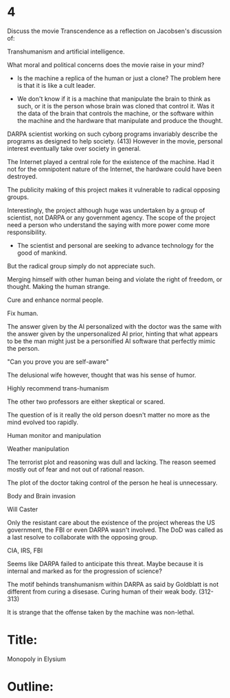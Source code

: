 # 4

Discuss the movie Transcendence as a reflection on Jacobsen's discussion of:

Transhumanism and artificial intelligence.

What moral and political concerns does the movie raise in your mind?

- Is the machine a replica of the human or just a clone? The problem here is that it is like a cult leader.

- We don't know if it is a machine that manipulate the brain to think as such, or it is the person whose brain was cloned that control it. Was it the data of the brain that controls the machine, or the software within the machine and the hardware that manipulate and produce the thought.

DARPA scientist working on such cyborg programs invariably describe the programs as designed to help society. (413) However in the movie, personal interest eventually take over society in general.

The Internet played a central role for the existence of the machine. Had it not for the omnipotent nature of the Internet, the hardware could have been destroyed.

The publicity making of this project makes it vulnerable to radical opposing groups.

Interestingly, the project although huge was undertaken by a group of scientist, not DARPA or any government agency. The scope of the project need a person who understand the saying with more power come more responsibility.

- The scientist and personal are seeking to advance technology for the good of mankind.

But the radical group simply do not appreciate such.

Merging himself with other human being and violate the right of freedom, or thought. Making the human strange.

Cure and enhance normal people.

Fix human.

The answer given by the AI personalized with the doctor was the same with the answer given by the unpersonalized AI prior, hinting that what appears to be the man might just be a personified AI software that perfectly mimic the person.

"Can you prove you are self-aware"

The delusional wife however, thought that was his sense of humor.

Highly recommend trans-humanism

The other two professors are either skeptical or scared.

The question of is it really the old person doesn't matter no more as the mind evolved too rapidly.

Human monitor and manipulation

Weather manipulation

The terrorist plot and reasoning was dull and lacking. The reason seemed mostly out of fear and not out of rational reason.

The plot of the doctor taking control of the person he heal is unnecessary.

Body and Brain invasion

Will Caster

Only the resistant care about the existence of the project whereas the US government, the FBI or even DARPA wasn't involved. The DoD was called as a last resolve to collaborate with the opposing group.

CIA, IRS, FBI

Seems like DARPA failed to anticipate this threat. Maybe because it is internal and marked as for the progression of science?

The motif behinds transhumanism within DARPA as said by Goldblatt is not different from curing a disesase. Curing human of their weak body. (312-313)

It is strange that the offense taken by the machine was non-lethal.

# Title:

Monopoly in Elysium

# Outline:
